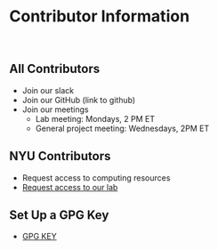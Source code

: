 # Contributor Information
</br>

## All Contributors
- Join our slack </br>
- Join our GitHub (link to github)</br>
- Join our meetings </br>
  - Lab meeting: Mondays, 2 PM ET</br>
  - General project meeting: Wednesdays, 2PM ET

## NYU Contributors
- Request access to computing resources
- [Request access to our lab](https://docs.google.com/forms/d/e/1FAIpQLSdPqiyZ8051hxxM8mzdLkFyNXtqymopYeBLybsDapfPLfrAug/viewform)

## Set Up a GPG Key 
- [GPG KEY](https://docs.github.com/en/authentication/managing-commit-signature-verification/telling-git-about-your-signing-key)
